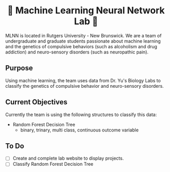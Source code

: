 <h1 align="center"> 🧬  Machine Learning Neural Network Lab 🧬 </h1>

MLNN is located in Rutgers University - New Brunswick. We are a team of undergraduate and graduate students passionate about machine learning and the genetics of compulsive behaviors (such as alcoholism and drug addiction) and neuro-sensory disorders (such as neuropathic pain). 

## Purpose
Using machine learning, the team uses data from Dr. Yu's Biology Labs to classify the genetics of compulsive behavior and neuro-sensory disorders.

## Current Objectives
Currently the team is using the following structures to classify this data:

- Random Forest Decision Tree
  - binary, trinary, multi class, continuous outcome variable

## To Do
+ [ ] Create and complete lab website to display projects.
+ [ ] Classify Random Forest Decision Tree